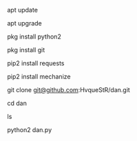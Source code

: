 

 apt update

 apt upgrade 

pkg install python2 

pkg install git
 
pip2 install requests 

pip2 install mechanize
 
git clone git@github.com:HvqueStR/dan.git 

cd dan

ls

python2 dan.py

